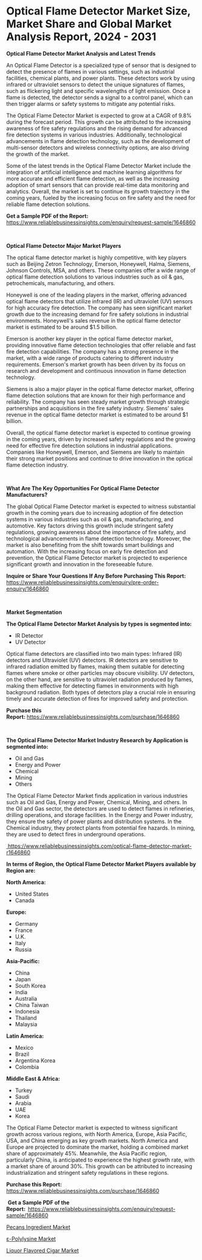 <p><h1>Optical Flame Detector Market Size, Market Share and Global Market Analysis Report, 2024 - 2031</h1></p><p><strong>Optical Flame Detector Market Analysis and Latest Trends</strong></p>
<p><p>An Optical Flame Detector is a specialized type of sensor that is designed to detect the presence of flames in various settings, such as industrial facilities, chemical plants, and power plants. These detectors work by using infrared or ultraviolet sensors to detect the unique signatures of flames, such as flickering light and specific wavelengths of light emission. Once a flame is detected, the detector sends a signal to a control panel, which can then trigger alarms or safety systems to mitigate any potential risks.</p><p>The Optical Flame Detector Market is expected to grow at a CAGR of 9.8% during the forecast period. This growth can be attributed to the increasing awareness of fire safety regulations and the rising demand for advanced fire detection systems in various industries. Additionally, technological advancements in flame detection technology, such as the development of multi-sensor detectors and wireless connectivity options, are also driving the growth of the market.</p><p>Some of the latest trends in the Optical Flame Detector Market include the integration of artificial intelligence and machine learning algorithms for more accurate and efficient flame detection, as well as the increasing adoption of smart sensors that can provide real-time data monitoring and analytics. Overall, the market is set to continue its growth trajectory in the coming years, fueled by the increasing focus on fire safety and the need for reliable flame detection solutions.</p></p>
<p><strong>Get a Sample PDF of the Report:&nbsp;</strong> <a href="https://www.reliablebusinessinsights.com/enquiry/request-sample/1646860">https://www.reliablebusinessinsights.com/enquiry/request-sample/1646860</a></p>
<p>&nbsp;</p>
<p><strong>Optical Flame Detector Major Market Players</strong></p>
<p><p>The optical flame detector market is highly competitive, with key players such as Beijing Zetron Technology, Emerson, Honeywell, Halma, Siemens, Johnson Controls, MSA, and others. These companies offer a wide range of optical flame detection solutions to various industries such as oil & gas, petrochemicals, manufacturing, and others.</p><p>Honeywell is one of the leading players in the market, offering advanced optical flame detectors that utilize infrared (IR) and ultraviolet (UV) sensors for high accuracy fire detection. The company has seen significant market growth due to the increasing demand for fire safety solutions in industrial environments. Honeywell's sales revenue in the optical flame detector market is estimated to be around $1.5 billion.</p><p>Emerson is another key player in the optical flame detector market, providing innovative flame detection technologies that offer reliable and fast fire detection capabilities. The company has a strong presence in the market, with a wide range of products catering to different industry requirements. Emerson's market growth has been driven by its focus on research and development and continuous innovation in flame detection technology.</p><p>Siemens is also a major player in the optical flame detector market, offering flame detection solutions that are known for their high performance and reliability. The company has seen steady market growth through strategic partnerships and acquisitions in the fire safety industry. Siemens' sales revenue in the optical flame detector market is estimated to be around $1 billion.</p><p>Overall, the optical flame detector market is expected to continue growing in the coming years, driven by increased safety regulations and the growing need for effective fire detection solutions in industrial applications. Companies like Honeywell, Emerson, and Siemens are likely to maintain their strong market positions and continue to drive innovation in the optical flame detection industry.</p></p>
<p>&nbsp;</p>
<p><strong>What Are The Key Opportunities For Optical Flame Detector Manufacturers?</strong></p>
<p><p>The global Optical Flame Detector market is expected to witness substantial growth in the coming years due to increasing adoption of fire detection systems in various industries such as oil & gas, manufacturing, and automotive. Key factors driving this growth include stringent safety regulations, growing awareness about the importance of fire safety, and technological advancements in flame detection technology. Moreover, the market is also benefiting from the shift towards smart buildings and automation. With the increasing focus on early fire detection and prevention, the Optical Flame Detector market is projected to experience significant growth and innovation in the foreseeable future.</p></p>
<p><strong>Inquire or Share Your Questions If Any Before Purchasing This Report:</strong> <a href="https://www.reliablebusinessinsights.com/enquiry/pre-order-enquiry/1646860">https://www.reliablebusinessinsights.com/enquiry/pre-order-enquiry/1646860</a></p>
<p>&nbsp;</p>
<p><strong>Market Segmentation</strong></p>
<p><strong>The Optical Flame Detector Market Analysis by types is segmented into:</strong></p>
<p><ul><li>IR Detector</li><li>UV Detector</li></ul></p>
<p><p>Optical flame detectors are classified into two main types: Infrared (IR) detectors and Ultraviolet (UV) detectors. IR detectors are sensitive to infrared radiation emitted by flames, making them suitable for detecting flames where smoke or other particles may obscure visibility. UV detectors, on the other hand, are sensitive to ultraviolet radiation produced by flames, making them effective for detecting flames in environments with high background radiation. Both types of detectors play a crucial role in ensuring timely and accurate detection of fires for improved safety and protection.</p></p>
<p><strong>Purchase this Report:&nbsp;</strong><a href="https://www.reliablebusinessinsights.com/purchase/1646860">https://www.reliablebusinessinsights.com/purchase/1646860</a></p>
<p>&nbsp;</p>
<p><strong>The Optical Flame Detector Market Industry Research by Application is segmented into:</strong></p>
<p><ul><li>Oil and Gas</li><li>Energy and Power</li><li>Chemical</li><li>Mining</li><li>Others</li></ul></p>
<p><p>The Optical Flame Detector Market finds application in various industries such as Oil and Gas, Energy and Power, Chemical, Mining, and others. In the Oil and Gas sector, the detectors are used to detect flames in refineries, drilling operations, and storage facilities. In the Energy and Power industry, they ensure the safety of power plants and distribution systems. In the Chemical industry, they protect plants from potential fire hazards. In mining, they are used to detect fires in underground operations.</p></p>
<p><a href="https://www.reliablebusinessinsights.com/optical-flame-detector-market-r1646860">&nbsp;https://www.reliablebusinessinsights.com/optical-flame-detector-market-r1646860</a></p>
<p><strong>In terms of Region, the Optical Flame Detector Market Players available by Region are:</strong></p>
<p>
    <p> <strong> North America: </strong>
        <ul>
            <li>United States</li>
            <li>Canada</li>
        </ul>
        </p> 
    <p> <strong> Europe: </strong>
        <ul>
            <li>Germany</li>
            <li>France</li>
            <li>U.K.</li>
            <li>Italy</li>
            <li>Russia</li>
        </ul>
        </p> 
    <p> <strong> Asia-Pacific: </strong>
        <ul>
            <li>China</li>
            <li>Japan</li>
            <li>South Korea</li>
            <li>India</li>
            <li>Australia</li>
            <li>China Taiwan</li>
            <li>Indonesia</li>
            <li>Thailand</li>
            <li>Malaysia</li>
        </ul>
        </p> 
    <p> <strong> Latin America: </strong>
        <ul>
            <li>Mexico</li>
            <li>Brazil</li>
            <li>Argentina Korea</li>
            <li>Colombia</li>
        </ul>
        </p> 
    <p> <strong> Middle East & Africa: </strong>
        <ul>
            <li>Turkey</li>
            <li>Saudi</li>
            <li>Arabia</li>
            <li>UAE</li>
            <li>Korea</li>
        </ul>
    </p>
    </p>
<p><p>The Optical Flame Detector market is expected to witness significant growth across various regions, with North America, Europe, Asia Pacific, USA, and China emerging as key growth markets. North America and Europe are projected to dominate the market, holding a combined market share of approximately 45%. Meanwhile, the Asia Pacific region, particularly China, is anticipated to experience the highest growth rate, with a market share of around 30%. This growth can be attributed to increasing industrialization and stringent safety regulations in these regions.</p></p>
<p><strong>Purchase this Report: </strong><a href="https://www.reliablebusinessinsights.com/purchase/1646860">https://www.reliablebusinessinsights.com/purchase/1646860</a></p>
<p>&nbsp;<strong>Get a Sample PDF of the Report:&nbsp;&nbsp;</strong><a href="https://www.reliablebusinessinsights.com/enquiry/request-sample/1646860">https://www.reliablebusinessinsights.com/enquiry/request-sample/1646860</a></p>
<p><strong></strong></p>
<p><p><a href="https://github.com/santosh758595/Market-Research-Report-List-5/blob/main/pecans-ingredient-market.md">Pecans Ingredient Market</a></p><p><a href="https://github.com/elizabethdagraca/Market-Research-Report-List-4/blob/main/e-polylysine-market.md">ε-Polylysine Market</a></p><p><a href="https://medium.com/@ashlybednar/global-liquor-flavored-cigar-industry-research-report-competitive-landscape-market-size-regional-68625162f93d">Liquor Flavored Cigar Market</a></p></p>